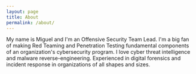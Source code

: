 ```yaml
---
layout: page
title: About
permalink: /about/
---
```


My name is Miguel and I'm an Offensive Security Team Lead.
I'm a big fan of making Red Teaming and Penetration Testing fundamental components of an organization's cybersecurity program. I love cyber threat 
intelligence and malware reverse-engineering. Experienced in digital forensics and incident response in organizations of all shapes and sizes.
